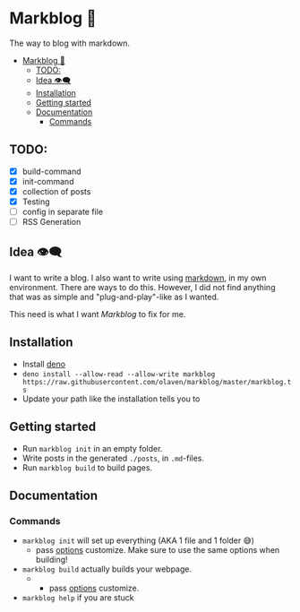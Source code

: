 # Markblog 📖
The way to blog with markdown. 

- [Markblog 📖](#markblog-%f0%9f%93%96)
  - [TODO:](#todo)
  - [Idea 👁‍🗨](#idea-%f0%9f%91%81%e2%80%8d%f0%9f%97%a8)
  - [Installation](#installation)
  - [Getting started](#getting-started)
  - [Documentation](#documentation)
    - [Commands](#commands)

## TODO: 
- [X] build-command
- [X] init-command 
- [X] collection of posts
- [X] Testing 
- [ ] config in separate file
- [ ] RSS Generation 

## Idea 👁‍🗨
I want to write a blog. I also want to write using [markdown](https://en.wikipedia.org/wiki/Markdown), in my own environment. 
There are ways to do this. However, I did not find anything 
that was as simple and "plug-and-play"-like as I wanted. 

This need is what I want _Markblog_ to fix for me. 

## Installation 
* Install [deno](deno.land)
* `deno install --allow-read --allow-write markblog https://raw.githubusercontent.com/olaven/markblog/master/markblog.ts`
* Update your path like the installation tells you to

## Getting started
* Run `markblog init` in an empty folder.
* Write posts in the generated `./posts`, in `.md`-files.
* Run `markblog build` to build pages.

## Documentation
### Commands
* `markblog init` will set up everything (AKA 1 file and 1 folder 😅)
  * pass [options](#options) customize. Make sure to use the same options when building!
* `markblog build` actually builds your webpage. 
  * * pass [options](#options) customize.
* `markblog help` if you are stuck 